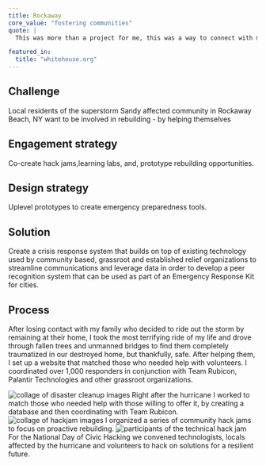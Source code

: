 ```yaml
---
title: Rockaway
core_value: "fostering communities"
quote: |
  This was more than a project for me, this was a way to connect with my family and friiends who were struggling to figure out next steps afte Hurricane Sandy devastated our community.

featured_in:
  title: "whitehouse.org"
---
```


## Challenge

Local residents of the superstorm Sandy affected community in Rockaway Beach, NY want to be involved in rebuilding - by helping themselves


## Engagement strategy

Co-create hack jams,learning labs, and, prototype rebuilding opportunities.

## Design strategy

Uplevel prototypes to create emergency preparedness tools.


## Solution

Create a crisis response system that builds on top of existing technology used by community based, grassroot and established relief organizations to streamline communications and leverage data in order to develop a peer recognition system that can be used as part of an Emergency Response Kit for cities.

## Process

After losing contact with my family who decided to ride out the storm by remaining at their home, I took the most terrifying ride of my life and drove through fallen trees and unmanned bridges to find them completely traumatized in our destroyed home, but thankfully, safe. After helping them, I set up a website that matched those who needed help with volunteers. I coordinated over 1,000 responders in conjunction with Team Rubicon, Palantir Technologies and other grassroot organizations.

<img src="rock1.png" alt="collage of disaster cleanup images">

<caption align="center"> Right after the hurricane I worked to match those who needed help with those willing to offer it, by creating a database and then coordinating with Team Rubicon. </caption>

<img src="rock2.png" alt="collage of hackjam images">

<caption align="center"> I organized a series of community hack jams to focus on proactive rebuilding. </caption>

<img src="rock3.png" alt="participants of the technical hack jam">

<caption align="center"> For the National Day of Civic Hacking we convened technologists, locals affected by the hurricane and volunteers to hack on solutions for a resilient future. </caption>
